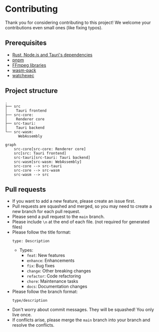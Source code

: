 # Contributing

Thank you for considering contributing to this project! We welcome your contributions even small ones (like fixing typos).

## Prerequisites

- [Rust, Node.js and Tauri's dependencies](https://v2.tauri.app/ja/start/prerequisites/)
- [pnpm](https://pnpm.io/installation)
- [FFmpeg libraries](https://github.com/zmwangx/rust-ffmpeg/wiki/Notes-on-building)
- [wasm-pack](https://rustwasm.github.io/wasm-pack/installer/)
- [watchexec](https://github.com/watchexec/watchexec)

## Project structure
```
.
├── src
│    Tauri frontend
├── src-core:
│    Renderer core
├── src-tauri:
│    Tauri backend
└── src-wasm:
      WebAssembly
```
```mermaid
graph
    src-core[src-core: Renderer core]
    src[src: Tauri frontend]
    src-tauri[src-tauri: Tauri backend]
    src-wasm[src-wasm: WebAssembly]
    src-core --> src-tauri
    src-core --> src-wasm
    src-wasm --> src
```

## Pull requests

- If you want to add a new feature, please create an issue first.
- Pull requests are squashed and merged, so you may need to create a new branch for each pull request.
- Please send a pull request to the `main` branch.
- Please include `\n` at the end of each file. (not required for generated files)
- Please follow the title format:
  ```
  type: Description
  ```
  - Types:
    - `feat`: New features
    - `enhance`: Enhancements
    - `fix`: Bug fixes
    - `change`: Other breaking changes
    - `refactor`: Code refactoring
    - `chore`: Maintenance tasks
    - `docs`: Documentation changes
- Please follow the branch format:
  ```
  type/description
  ```
- Don't worry about commit messages. They will be squashed! You only live once.
- If conflicts arise, please merge the `main` branch into your branch and resolve the conflicts.
